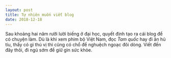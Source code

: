 ```yaml
---
layout: post
title: Tự nhiên muốn viết blog
date: 2018-12-18
---
```

Sau khoảng hai năm rưỡi lười biếng ở đại học, quyết định tạo ra cái blog để có chuyện làm. Dù là khi xem phim bộ Việt Nam, đọc *Tam quốc* hay đi ăn hủ tíu, thấy có gì thú vị thì cũng có chổ để nghuệch ngoạc đôi dòng. Viết đến đây thôi, đi ngủ sớm để giữ gìn sức khỏe.
